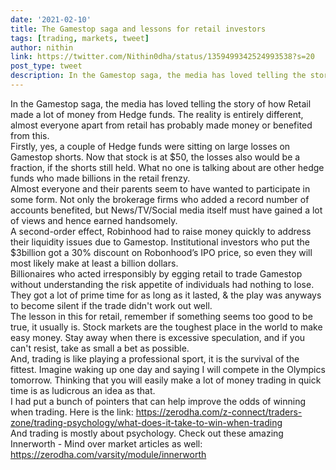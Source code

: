 ```yaml
---
date: '2021-02-10'
title: The Gamestop saga and lessons for retail investors
tags: [trading, markets, tweet]
author: nithin
link: https://twitter.com/Nithin0dha/status/1359499342524993538?s=20
post_type: tweet
description: In the Gamestop saga, the media has loved telling the story of how Retail made a lot of money from Hedge funds. The reality is entirely different, almost everyone apart from retail has probably made money or benefited from this...
---
```

In the Gamestop saga, the media has loved telling the story of how Retail made a lot of money from Hedge funds. The reality is entirely different, almost everyone apart from retail has probably made money or benefited from this.<br>
Firstly, yes, a couple of Hedge funds were sitting on large losses on Gamestop shorts. Now that stock is at $50, the losses also would be a fraction, if the shorts still held. What no one is talking about are other hedge funds who made billions in the retail frenzy.<br> 
Almost everyone and their parents seem to have wanted to participate in some form. Not only the brokerage firms who added a record number of accounts benefited, but News/TV/Social media itself must have gained a lot of views and hence earned handsomely.<br>
A second-order effect, Robinhood had to raise money quickly to address their liquidity issues due to Gamestop. Institutional investors who put the $3billion got a 30% discount on Robonhood’s IPO price, so even they will most likely make at least a billion dollars.<br> 
Billionaires who acted irresponsibly by egging retail to trade Gamestop without understanding the risk appetite of individuals had nothing to lose. They got a lot of prime time for as long as it lasted, & the play was anyways to become silent if the trade didn't work out well.<br> 
The lesson in this for retail, remember if something seems too good to be true, it usually is. Stock markets are the toughest place in the world to make easy money. Stay away when there is excessive speculation, and if you can't resist, take as small a bet as possible.<br>
And, trading is like playing a professional sport, it is the survival of the fittest. Imagine waking up one day and saying I will compete in the Olympics tomorrow. Thinking that you will easily make a lot of money trading in quick time is as ludicrous an idea as that.<br>
I had put a bunch of pointers that can help improve the odds of winning when trading. Here is the link: https://zerodha.com/z-connect/traders-zone/trading-psychology/what-does-it-take-to-win-when-trading <br>
And trading is mostly about psychology. Check out these amazing Innerworth - Mind over market articles as well: https://zerodha.com/varsity/module/innerworth
